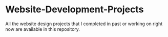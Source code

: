 # Website-Development-Projects
All the website design projects that I completed in past or working on right now are available in this repository.
